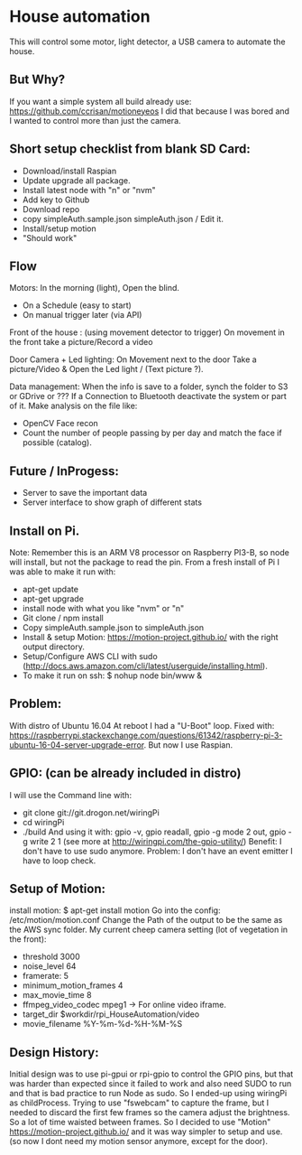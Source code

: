 # House automation
This will control some motor, light detector, a USB camera to automate the house.

## But Why?
If you want a simple system all build already use: https://github.com/ccrisan/motioneyeos I did that because I was bored and I wanted to control more than just the camera.

## Short setup checklist from blank SD Card:
- Download/install Raspian
- Update upgrade all package.
- Install latest node with "n" or "nvm"
- Add key to Github
- Download repo
- copy simpleAuth.sample.json simpleAuth.json / Edit it.
- Install/setup motion
- "Should work"

## Flow
Motors:
In the morning (light), Open the blind.
  - On a Schedule (easy to start)
  - On manual trigger later (via API)

Front of the house : (using movement detector to trigger)
On movement in the front take a picture/Record a video

Door Camera + Led lighting:
On Movement next to the door Take a picture/Video & Open the Led light / (Text picture ?).

Data management:
When the info is save to a folder, synch the folder to S3 or GDrive or ???
If a Connection to Bluetooth deactivate the system or part of it.
Make analysis on the file like:
- OpenCV Face recon
- Count the number of people passing by per day and match the face if possible (catalog).

## Future / InProgess:
- Server to save the important data
- Server interface to show graph of different stats

## Install on Pi.
Note: Remember this is an ARM V8 processor on Raspberry PI3-B, so node will install, but not the package to read the pin.
From a fresh install of Pi I was able to make it run with:
- apt-get update
- apt-get upgrade
- install node with what you like "nvm" or "n"
- Git clone / npm install
- Copy simpleAuth.sample.json to simpleAuth.json
- Install & setup Motion: https://motion-project.github.io/ with the right output directory.
- Setup/Configure AWS CLI with sudo (http://docs.aws.amazon.com/cli/latest/userguide/installing.html).
- To make it run on ssh: $ nohup node bin/www &

## Problem:
With distro of Ubuntu 16.04 At reboot I had a "U-Boot" loop. Fixed with: https://raspberrypi.stackexchange.com/questions/61342/raspberry-pi-3-ubuntu-16-04-server-upgrade-error. But now I use Raspian.

## GPIO: (can be already included in distro)
I will use the Command line with:
- git clone git://git.drogon.net/wiringPi
- cd wiringPi
- ./build
And using it with: gpio -v, gpio readall, gpio -g mode 2 out, gpio -g write 2 1   (see more at http://wiringpi.com/the-gpio-utility/)
Benefit: I don't have to use sudo anymore.
Problem: I don't have an event emitter I have to loop check.

## Setup of Motion:
install motion: $ apt-get install motion
Go into the config: /etc/motion/motion.conf
Change the Path of the output to be the same as the AWS sync folder.
My current cheep camera setting (lot of vegetation in the front):
- threshold 3000
- noise_level 64
- framerate: 5
- minimum_motion_frames 4
- max_movie_time 8
- ffmpeg_video_codec mpeg1  -> For online video iframe.
- target_dir $workdir/rpi_HouseAutomation/video
- movie_filename %Y-%m-%d-%H-%M-%S


## Design History:
Initial design was to use pi-gpui or rpi-gpio to control the GPIO pins, but that was harder than expected since it failed to work and also need SUDO to run and that is bad practice to run Node as sudo. So I ended-up using wiringPi as childProcess.
Trying to use "fswebcam" to capture the frame, but I needed to discard the first few frames so the camera adjust the brightness. So a lot of time waisted between frames.
So I decided to use "Motion" https://motion-project.github.io/ and it was way simpler to setup and use. (so now I dont need my motion sensor anymore, except for the door).
